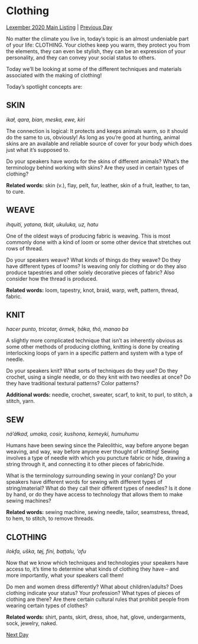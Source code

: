 # Clothing
[Lexember 2020 Main Listing](_prompts/r-conlangs/lexember/2020/toc_lex20.md) | [Previous Day](_prompts/r-conlangs/lexember/2020/prompts/w2/08.md)

No matter the climate you live in, today’s topic is an almost undeniable part of your life: CLOTHING. Your clothes keep you warm, they protect you from the elements, they can even be stylish, they can be an expression of your personality, and they can convey your social status to others.

Today we’ll be looking at some of the different techniques and materials associated with the making of clothing!

Today’s spotlight concepts are:

## SKIN

_ikał, qara, bian, meska, ewe, kiri_

The connection is logical: It protects and keeps animals warm, so it should do the same to us, obviously! As long as you’re good at hunting, animal skins are an available and reliable source of cover for your body which does just what it’s supposed to.

Do your speakers have words for the skins of different animals? What’s the terminology behind working with skins? Are they used in certain types of clothing?

**Related words:** skin (v.), flay, pelt, fur, leather, skin of a fruit, leather, to tan, to cure.

## WEAVE

_ihquiti, yatana, tkát, ukuluka, uz, hatu_

One of the oldest ways of producing fabric is weaving. This is most commonly done with a kind of loom or some other device that stretches out rows of thread.

Do your speakers weave? What kinds of things do they weave? Do they have different types of looms? Is weaving only for clothing or do they also produce tapestries and other solely decorative pieces of fabric? Also consider how the thread is produced.

**Related words:** loom, tapestry, knot, braid, warp, weft, pattern, thread, fabric.

## KNIT

_hacer punto, tricotar, örmek, ḥāka, thó, manao ba_

A slightly more complicated technique that isn’t as inherently obvious as some other methods of producing clothing, knitting is done by creating interlocking loops of yarn in a specific pattern and system with a type of needle.

Do your speakers knit? What sorts of techniques do they use? Do they crochet, using a single needle, or do they knit with two needles at once? Do they have traditional textural patterns? Color patterns?

**Additional words:** needle, crochet, sweater, scarf, to knit, to purl, to stitch, a stitch, yarn.

## SEW

_náʼáłkad, umaka, cosir, kushona, kemeyki, humuhumu_

Humans have been sewing since the Paleolithic, way before anyone began weaving, and way, way before anyone ever thought of knitting! Sewing involves a type of needle with which you puncture fabric or hide, drawing a string through it, and connecting it to other pieces of fabric/hide.

What is the terminology surrounding sewing in your conlang? Do your speakers have different words for sewing with different types of string/material? What do they call their different types of needles? Is it done by hand, or do they have access to technology that allows them to make sewing machines?

**Related words:** sewing machine, sewing needle, tailor, seamstress, thread, to hem, to stitch, to remove threads.

## CLOTHING

_ilokfa, uška, tøj, fini, baṭṭalu, ‘ofu_

Now that we know which techniques and technologies your speakers have access to, it’s time to determine what kinds of clothing they have – and more importantly, what your speakers call them!

Do men and women dress differently? What about children/adults? Does clothing indicate your status? Your profession? What types of pieces of clothing are there? Are there certain cultural rules that prohibit people from wearing certain types of clothes?

**Related words:** shirt, pants, skirt, dress, shoe, hat, glove, undergarments, sock, jewelry, naked.

[Next Day](_prompts/r-conlangs/lexember/2020/prompts/w2/10.md)
